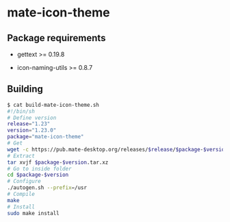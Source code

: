 # mate-icon-theme

## Package requirements

  * gettext >= 0.19.8

  * icon-naming-utils >= 0.8.7

## Building

```bash
$ cat build-mate-icon-theme.sh
#!/bin/sh
# Define version
release="1.23"
version="1.23.0"
package="mate-icon-theme"
# Get
wget -c https://pub.mate-desktop.org/releases/$release/$package-$version.tar.xz
# Extract
tar xvjf $package-$version.tar.xz
# Go to inside folder
cd $package-$version
# Configure
./autogen.sh --prefix=/usr
# Compile
make
# Install
sudo make install
```
